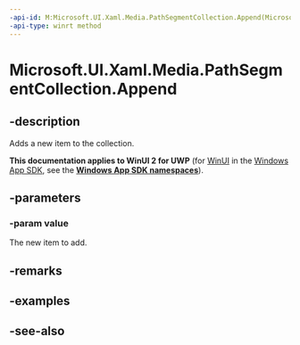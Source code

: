 ```yaml
---
-api-id: M:Microsoft.UI.Xaml.Media.PathSegmentCollection.Append(Microsoft.UI.Xaml.Media.PathSegment)
-api-type: winrt method
---
```


<!-- Method syntax
public void Append(Windows.UI.Xaml.Media.PathSegment value)
-->

# Microsoft.UI.Xaml.Media.PathSegmentCollection.Append

## -description
Adds a new item to the collection.

**This documentation applies to WinUI 2 for UWP** (for [WinUI](/windows/apps/winui/winui3/) in the [Windows App SDK](/windows/apps/windows-app-sdk/), see the **[Windows App SDK namespaces](/windows/windows-app-sdk/api/winrt/)**).

## -parameters
### -param value
The new item to add.

## -remarks

## -examples

## -see-also
